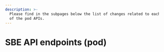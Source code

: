 ```yaml
---
description: >-
  Please find in the subpages below the list of changes related to each version
  of the pod APIs.
---
```


# SBE API endpoints (pod)

